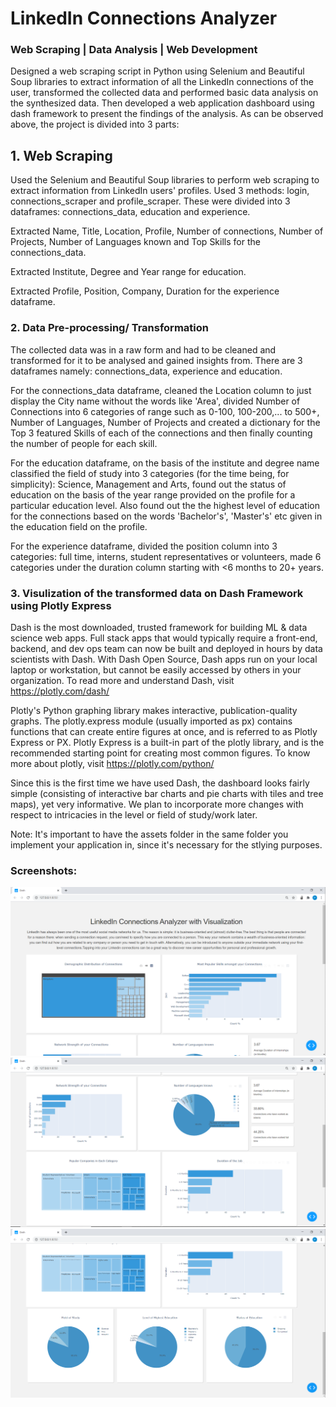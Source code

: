 # LinkedIn Connections Analyzer
### Web Scraping | Data Analysis | Web Development
Designed a web scraping script in Python using Selenium and Beautiful Soup libraries to extract
information of all the LinkedIn connections of the user, transformed the collected data and
performed basic data analysis on the synthesized data. Then developed a web application dashboard
using dash framework to present the findings of the analysis.
As can be observed above, the project is divided into 3 parts:

## 1. Web Scraping
Used the Selenium and Beautiful Soup libraries to perform web scraping to extract information from LinkedIn users' profiles. Used 3 methods: login, connections_scraper and profile_scraper. These were divided into 3 dataframes: connections_data, education and experience.

Extracted Name, Title, Location, Profile, Number of connections, Number of Projects, Number of Languages known and Top Skills for the connections_data.

Extracted Institute, Degree and Year range for education.

Extracted Profile, Position, Company, Duration for the experience dataframe.

### 2. Data Pre-processing/ Transformation
The collected data was in a raw form and had to be cleaned and transformed for it to be analysed and gained insights from. There are 3 dataframes namely: connections_data, experience and education.

For the connections_data dataframe, cleaned the Location column to just display the City name without the words like 'Area', divided Number of Connections into 6 categories of range such as 0-100, 100-200,... to 500+, Number of Languages, Number of Projects and created a dictionary for the Top 3 featured Skills of each of the connections and then finally counting the number of people for each skill.

For the education dataframe, on the basis of the institute and degree name classified the field of study into 3 categories (for the time being, for simplicity): Science, Management and Arts, found out the status of education on the basis of the year range provided on the profile for a particular education level. Also found out the the highest level of education for the connections based on the words 'Bachelor's', 'Master's' etc given in the education field on the profile.

For the experience dataframe, divided the position column into 3 categories: full time, interns, student representatives or volunteers, made 6 categories under the duration column starting with <6 months to 20+ years.

### 3. Visulization of the transformed data on Dash Framework using Plotly Express
Dash is the most downloaded, trusted framework for building ML & data science web apps. Full stack apps that would typically require a front-end, backend, and dev ops team can now be built and deployed in hours by data scientists with Dash. With Dash Open Source, Dash apps run on your local laptop or workstation, but cannot be easily accessed by others in your organization. To read more and understand Dash, visit https://plotly.com/dash/

Plotly's Python graphing library makes interactive, publication-quality graphs. The plotly.express module (usually imported as px) contains functions that can create entire figures at once, and is referred to as Plotly Express or PX. Plotly Express is a built-in part of the plotly library, and is the recommended starting point for creating most common figures. To know more about plotly, visit https://plotly.com/python/

Since this is the first time we have used Dash, the dashboard looks fairly simple (consisting of interactive bar charts and pie charts with tiles and tree maps), yet very informative. We plan to incorporate more changes with respect to intricacies in the level or field of study/work later.

Note: It's important to have the assets folder in the same folder you implement your application in, since it's necessary for the stlying purposes.


### Screenshots:
<img src='screenshots/screenshot%201.png' >
<img src='screenshots/screenshot%202.png' >
<img src='screenshots/screenshot%203.png' >
